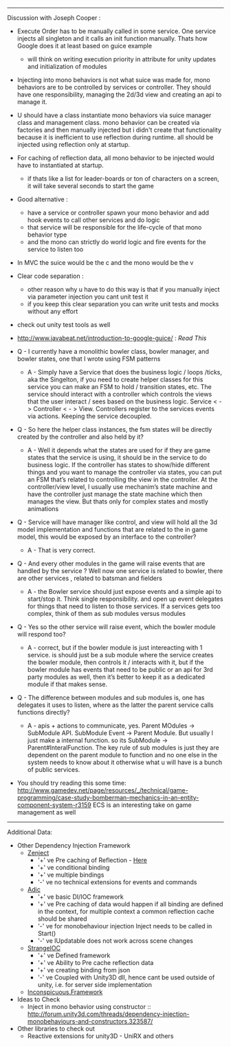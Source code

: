 
**********************************************************************************
Discussion with Joseph Cooper :

- Execute Order has to be manually called in some service. One service injects all singleton and it calls an init function manually. Thats how Google does it at least based on guice example
    + will think on writing execution priority in attribute for unity updates and initialization of modules
- Injecting into mono behaviors is not what suice was made for, mono behaviors are to be controlled by services or controller. They should have one responsibility, managing the 2d/3d view and creating an api to manage it. 
- U should have a class instantiate mono behaviors via suice manager class and management class. mono behavior can be created via factories and then manually injected but i didn't create that functionality because it is inefficient to use reflection during runtime. all should be injected using reflection only at startup.
- For caching of reflection data, all mono behavior to be injected would have to instantiated at startup.
    + if thats like a list for leader-boards or ton of characters on a screen, it will take several seconds to start the game
- Good alternative : 
    + have a service or controller spawn your mono behavior and add hook events to call other services and do logic 
    + that service will be responsible for the life-cycle of that mono behavior type
    + and the mono can strictly do world logic and fire events for the service to listen too
- In MVC the suice would be the c and the mono would be the v
- Clear code separation :
    + other reason why u have to do this way is that if you manually inject via parameter injection you cant unit test it
    + if you keep this clear separation you can write unit tests and mocks without any effort
- check out unity test tools as well
- http://www.javabeat.net/introduction-to-google-guice/ : *Read This*

- Q - I currently have a monolithic bowler class, bowler manager, and bowler states, one that I wrote using FSM patterns
    + A - Simply have a Service that does the business logic / loops /ticks, aka the Singelton, if you need to create helper classes for this service you can make an FSM to hold / transition states, etc. The service should interact with a controller which controls the views that the user interact / sees based on the business logic. Service < - > Controller < - > View. Controllers register to the services events via actions. Keeping the service decoupled.
- Q - So here the helper class instances, the fsm states will be directly created by the controller and also held by it?
    + A - Well it depends what the states are used for if they are game states that the service is using, it should be in the service to do business logic. If the controller has states to show/hide different things and you want to manage the controller via states, you can put an FSM that’s related to controlling the view in the controller. At the controller/view level, I usually use mechanim’s state machine and have the controller just manage the state machine which then manages the view. But thats only for complex states and mostly animations
- Q - Service will have manager like control, and view will hold all the 3d model implementation and functions that are related to the in game model, this would be exposed by an interface to the controller?
    + A - That is very correct.
- Q - And every other modules in the game will raise events that are handled by the service ? Well now one service is related to bowler, there are other services , related to batsman and fielders
    + A - the Bowler service should just expose events and a simple api to start/stop it. Think single responsibility. and open up event delegates for things that need to listen to those services. If a services gets too complex, think of them as sub modules versus modules
- Q - Yes so the other service will raise event, which the bowler module will respond too?
    + A - correct, but if the bowler module is just intereacting with 1 service. is should just be a sub module where the service creates the bowler module, then controls it / interacts with it, but if the bowler module has events that need to be public or an api for 3rd party modules as well, then it’s better to keep it as a dedicated module if that makes sense.
- Q - The difference between modules and sub modules is, one has delegates it uses to listen, where as the latter the parent service calls functions directly?
    + A - apis + actions to communicate, yes. Parent MOdules -> SubModule API. SubModule Event -> Parent Module. But usually I just make a internal function. so its SubModule -> Parent#InteralFunction. The key rule of sub modules is just they are dependent on the parent module to function and no one else in the system needs to know about it otherwise what u will have is a bunch of public services.

- You should try reading this some time: http://www.gamedev.net/page/resources/_/technical/game-programming/case-study-bomberman-mechanics-in-an-entity-component-system-r3159 ECS is an interesting take on game management as well

**********************************************************************************

Additional Data:
- Other Dependency Injection Framework
    + [Zenject](https://github.com/modesttree/Zenject)
        * '+' ve Pre caching of Reflection - [Here](https://groups.google.com/forum/#!topic/zenject/Qp1362CY5Fs)
        * '+' ve conditional binding
        * '+' ve multiple bindings
        * '-' ve no technical extensions for events and commands
    + [Adic](https://github.com/intentor/adic/)
        * '+' ve basic DI/IOC framework
        * '+' ve Pre caching of data would happen if all binding are defined in the context, for multiple context a common reflection cache should be shared
        * '-' ve for monobehaviour injection Inject needs to be called in Start()
        * '-' ve IUpdatable does not work across scene changes
    + [StrangeIOC](https://github.com/strangeioc/strangeioc)
        * '+' ve Defined framework
        * '+' ve Ability to Pre cache reflection data
        * '+' ve creating binding from json
        * '-' ve Coupled with Unity3D dll, hence cant be used outside of unity, i.e. for server side implementation
    + [Inconspicuous.Framework](https://github.com/inconspicuous-creations/Inconspicuous.Framework)
- Ideas to Check
    + Inject in mono behavior using constructor :: http://forum.unity3d.com/threads/dependency-injection-monobehaviours-and-constructors.323587/
- Other libraries to check out
    + Reactive extensions for unity3D - UniRX and others